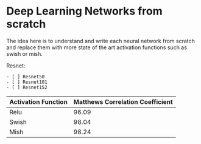# Deep Learning Networks from scratch
The idea here is to understand and write each neural network from scratch and replace them with more state of the art activation functions such as swish or mish.

Resnet:

    - [ ] Resnet50
    - [ ] Resnet101
    - [ ] Resnet152

| Activation Function | Matthews Correlation Coefficient |
|---------------------|----------------------------------|
| Relu                | 96.09                            |
| Swish               | 98.04                            |
| Mish                | 98.24                            | 